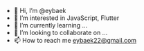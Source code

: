 - 👋 Hi, I’m @eybaek
- 👀 I’m interested in JavaScript, Flutter
- 🌱 I’m currently learning ...
- 💞️ I’m looking to collaborate on ...
- 📫 How to reach me eybaek22@gmail.com

<!---
eybaek/eybaek is a ✨ special ✨ repository because its `README.md` (this file) appears on your GitHub profile.
You can click the Preview link to take a look at your changes.
--->
